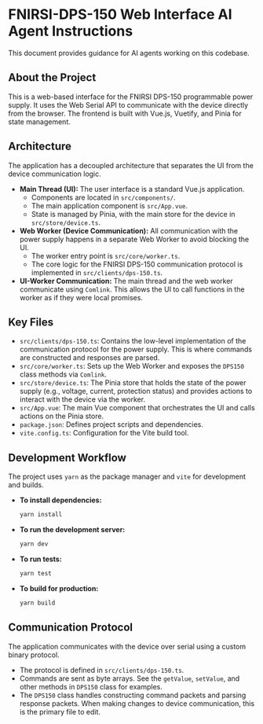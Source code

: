 # FNIRSI-DPS-150 Web Interface AI Agent Instructions

This document provides guidance for AI agents working on this codebase.

## About the Project

This is a web-based interface for the FNIRSI DPS-150 programmable power supply. It uses the Web Serial API to communicate with the device directly from the browser. The frontend is built with Vue.js, Vuetify, and Pinia for state management.

## Architecture

The application has a decoupled architecture that separates the UI from the device communication logic.

-   **Main Thread (UI):** The user interface is a standard Vue.js application.
    -   Components are located in `src/components/`.
    -   The main application component is `src/App.vue`.
    -   State is managed by Pinia, with the main store for the device in `src/store/device.ts`.
-   **Web Worker (Device Communication):** All communication with the power supply happens in a separate Web Worker to avoid blocking the UI.
    -   The worker entry point is `src/core/worker.ts`.
    -   The core logic for the FNIRSI DPS-150 communication protocol is implemented in `src/clients/dps-150.ts`.
-   **UI-Worker Communication:** The main thread and the web worker communicate using `Comlink`. This allows the UI to call functions in the worker as if they were local promises.

## Key Files

-   `src/clients/dps-150.ts`: Contains the low-level implementation of the communication protocol for the power supply. This is where commands are constructed and responses are parsed.
-   `src/core/worker.ts`: Sets up the Web Worker and exposes the `DPS150` class methods via `Comlink`.
-   `src/store/device.ts`: The Pinia store that holds the state of the power supply (e.g., voltage, current, protection status) and provides actions to interact with the device via the worker.
-   `src/App.vue`: The main Vue component that orchestrates the UI and calls actions on the Pinia store.
-   `package.json`: Defines project scripts and dependencies.
-   `vite.config.ts`: Configuration for the Vite build tool.

## Development Workflow

The project uses `yarn` as the package manager and `vite` for development and builds.

-   **To install dependencies:**
    ```bash
    yarn install
    ```
-   **To run the development server:**
    ```bash
    yarn dev
    ```
-   **To run tests:**
    ```bash
    yarn test
    ```
-   **To build for production:**
    ```bash
    yarn build
    ```

## Communication Protocol

The application communicates with the device over serial using a custom binary protocol.

-   The protocol is defined in `src/clients/dps-150.ts`.
-   Commands are sent as byte arrays. See the `getValue`, `setValue`, and other methods in `DPS150` class for examples.
-   The `DPS150` class handles constructing command packets and parsing response packets. When making changes to device communication, this is the primary file to edit.
